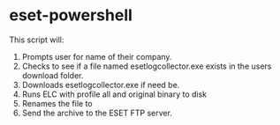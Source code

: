 # eset-powershell

This script will:
1) Prompts user for name of their company.
2) Checks to see if a file named esetlogcollector.exe exists in the users download folder.
3) Downloads esetlogcollector.exe if need be.
4) Runs ELC with profile all and original binary to disk
5) Renames the file to <name of company.zip>
6) Send the archive to the ESET FTP server.

